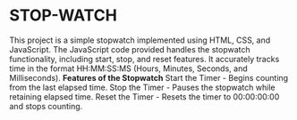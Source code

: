 # STOP-WATCH
This project is a simple stopwatch implemented using HTML, CSS, and JavaScript. The JavaScript code provided handles the stopwatch functionality, including start, stop, and reset features. It accurately tracks time in the format HH:MM:SS:MS (Hours, Minutes, Seconds, and Milliseconds).
**Features of the Stopwatch**
            Start the Timer - Begins counting from the last elapsed time.
            Stop the Timer - Pauses the stopwatch while retaining elapsed time.
            Reset the Timer - Resets the timer to 00:00:00:00 and stops counting.
